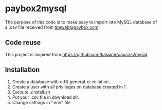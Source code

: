 # paybox2mysql
The purpose of this code is to make easy to import into MySQL database of a .csv file received from tpeweb@paybox.com.

## Code reuse
This project is inspired from https://github.com/kassine/caparis2mysql

## Installation
1. Create a database with utf8-general-ci collation.
2. Create a user with all privileges on database created in 1.
3. Execute ./install.sh
4. Put your .csv file in download dir.
5. Change settings in ".env" file

